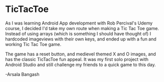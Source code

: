 # TicTacToe

As I was learning Android App development with Rob Percival's Udemy course, I decided I'd take my own route when making a Tic Tac Toe game. Instead of using arrays (which is something I should have thought of) I hardcoded imageviews with their own keys, and ended up with a fun and working Tic Tac Toe game. 

The game has a reset button, and medievel themed X and O images, and has the classic TicTacToe fun appeal. It was my first solo project with Android Studio and  still challenge my friends to a quick game to this day. 

-Arsala Bangash
